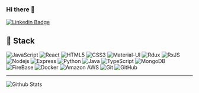### Hi there 👋


[![Linkedin Badge](https://img.shields.io/badge/-George%20Livas-blue?style=flat-square&logo=Linkedin&logoColor=white&link=https://www.linkedin.com/in/george-livas-12744987/)](https://www.linkedin.com/in/george-livas-12744987/)

## 🚀 Stack

![JavaScript](https://img.shields.io/badge/-JavaScript-black?style=flat-square&logo=javascript)
![React](https://img.shields.io/badge/-React-black?style=flat-square&logo=react)
![HTML5](https://img.shields.io/badge/-HTML5-E34F26?style=flat-square&logo=html5&logoColor=white)
![CSS3](https://img.shields.io/badge/-CSS3-1572B6?style=flat-square&logo=css3)
![Material-UI](https://img.shields.io/badge/material%20ui%20-%230081CB.svg?&style=flat-square&logo=material-ui&logoColor=white)
![Rdux](https://img.shields.io/badge/redux%20-%23593d88.svg?&style=flat-square&logo=redux&logoColor=white)
![RxJS](https://img.shields.io/badge/rxjs-%23B7178C.svg?&style=flat-square&logo=reactivex&logoColor=white)
![Nodejs](https://img.shields.io/badge/-Nodejs-black?style=flat-square&logo=Node.js)
![Express](https://img.shields.io/badge/express.js%20-%23404d59.svg?&style=flat-square)
![Python](https://img.shields.io/badge/-Python-black?style=flat-square&logo=Python)
![Java](https://img.shields.io/badge/-java-E34A86?style=flat-square&logo=java)
![TypeScript](https://img.shields.io/badge/-TypeScript-007ACC?style=flat-square&logo=typescript)
![MongoDB](https://img.shields.io/badge/-MongoDB-black?style=flat-square&logo=mongodb)
![FireBase](https://img.shields.io/badge/firebase%20-%23039BE5.svg?&style=flat-square&logo=firebase)
![Docker](https://img.shields.io/badge/-Docker-black?style=flat-square&logo=docker)
![Amazon AWS](https://img.shields.io/badge/Amazon%20AWS-232F3E?style=flat-square&logo=amazon-aws)
![Git](https://img.shields.io/badge/-Git-black?style=flat-square&logo=git)
![GitHub](https://img.shields.io/badge/-GitHub-181717?style=flat-square&logo=github)

---

![Github Stats](https://github-readme-stats.vercel.app/api?username=georgelivas&count_private=true&show_icons=true&include_all_commits=true)

<!--
**georgelivas/georgelivas** is a ✨ _special_ ✨ repository because its `README.md` (this file) appears on your GitHub profile.

Here are some ideas to get you started:

- 🔭 I’m currently working on ...
- 🌱 I’m currently learning ...
- 👯 I’m looking to collaborate on ...
- 🤔 I’m looking for help with ...
- 💬 Ask me about ...
- 📫 How to reach me: ...
- 😄 Pronouns: ...
- ⚡ Fun fact: ...
-->

